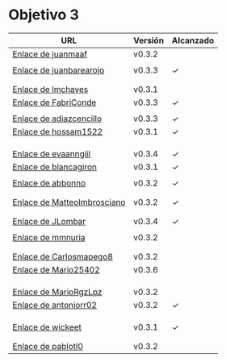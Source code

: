 # Objetivo 3


| URL                                                                                               | Versión | Alcanzado |
|---------------------------------------------------------------------------------------------------|---------|-----------|
| [Enlace de juanmaaf](https://github.com/juanmaaf/MoneyController/pull/13)                         | v0.3.2  |           |
| <!-- Enlace de giorgiogiovanni -->                                                                |         |           |
| [Enlace de juanbarearojo](https://github.com/juanbarearojo/privateChef/pull/21)                   | v0.3.3  | ✓         |
| <!-- Enlace de sweetiepitie -->                                                                   |         |           |
| <!-- Enlace de jacarmona364 -->                                                                   |         |           |
| [ Enlace de lmchaves](https://github.com/lmchaves/OrganizarTaller/pull/23)                        | v0.3.1  |           |
| [Enlace de FabriConde](https://github.com/FabriConde/CLIMB-VR/pull/14)                            | v0.3.3  | ✓         |
| <!-- Enlace de FerniCuesta -->                                                                    |         |           |
| [Enlace de adiazcencillo](https://github.com/adiazcencillo/GranadaInfo/pull/22)                   | v0.3.3  | ✓         |
| [Enlace de hossam1522](https://github.com/hossam1522/ModaTrack/pull/17)                           | v0.3.1  | ✓         |
| <!-- Enlace de clara99gf -->                                                                      |         |           |
| <!-- Enlace de Antoniogm03 -->                                                                    |         |           |
| <!-- Enlace de SantiGarvin -->                                                                    |         |           |
| [Enlace de evaanngiil](https://github.com/evaanngiil/WishfulGiving/pull/19)                       | v0.3.4  | ✓         |
| [Enlace de blancagiron](https://github.com/blancagiron/SeguraSenior/pull/19)                      | v0.3.1  | ✓         |
| <!-- Enlace de GaelGoncalba -->                                                                   |         |           |
| [Enlace de abbonno](https://github.com/abbonno/healthScheduler/pull/15)                           | v0.3.2  | ✓         |
| <!-- Enlace de oscargr-ugr -->                                                                    |         |           |
| <!-- Enlace de davidgutierrezperez -->                                                            |         |           |
| [Enlace de MatteoImbrosciano](https://github.com/MatteoImbrosciano/Medication-Management/pull/15) | v0.3.2  | ✓         |
| <!-- Enlace de Katakuri00 -->                                                                     |         |           |
| <!-- Enlace de MCL-2024 -->                                                                       |         |           |
| [Enlace de JLombar](https://github.com/JLombar/HorariosAutomatricula/pull/15)                     | v0.3.4  | ✓         |
| <!-- Enlace de joselopez10014 -->                                                                 |         |           |
| [Enlace de mmnuria](https://github.com/mmnuria/PersonalSportCalendary/pull/19)                    | v0.3.2  |           |
| <!-- Enlace de M S C -->                                                                          |         |           |
| <!-- Enlace de javiernavacapa -->                                                                 |         |           |
| [Enlace de Carlosmapego8](https://github.com/Carlosmapego8/GoMountain/pull/16)                    | v0.3.2  |           |
| [Enlace de Mario25402](https://github.com/Mario25402/AskETSIIT/pull/24)                           | v0.3.6  |           |
| <!-- Enlace de Pablorc7 -->                                                                       |         |           |
| <!-- Enlace de mrh117 -->                                                                         |         |           |
| <!-- Enlace de LuRDR -->                                                                          |         |           |
| [Enlace de MarioRgzLpz](https://github.com/MarioRgzLpz/ArbitrageBets/pull/18)                     | v0.3.2  |           |
| [Enlace de antoniorr02](https://github.com/antoniorr02/MenuConsulter/pull/15)                     | v0.3.2  | ✓         |
| <!-- Enlace de alvarorcs2002 -->                                                                  |         |           |
| <!-- Enlace de eigenric -->                                                                       |         |           |
| <!-- Enlace de enger2003 -->                                                                      |         |           |
| [Enlace de wickeet](https://github.com/wickeet/Tripoli/pull/15)                                   | v0.3.1  | ✓         |
| <!-- Enlace de ChinChainis -->                                                                    |         |           |
| <!-- Enlace de anavaln -->                                                                        |         |           |
| [Enlace de pablotl0 ](https://github.com/pablotl0/EnviroTrack/pull/18)                            | v0.3.2  |           |
